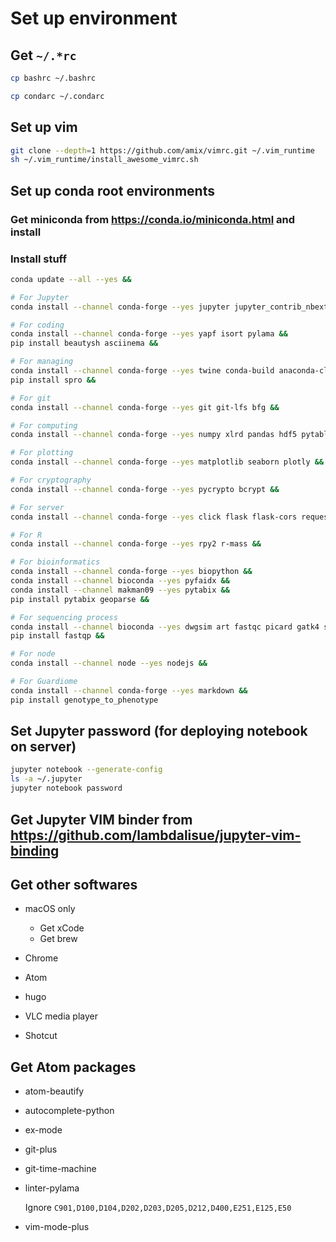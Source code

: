 # Set up environment

## Get `~/.*rc`

```sh
cp bashrc ~/.bashrc

cp condarc ~/.condarc
```

## Set up vim

```sh
git clone --depth=1 https://github.com/amix/vimrc.git ~/.vim_runtime
sh ~/.vim_runtime/install_awesome_vimrc.sh
```

## Set up conda root environments

### Get miniconda from <https://conda.io/miniconda.html> and install

### Install stuff

```sh
conda update --all --yes &&

# For Jupyter
conda install --channel conda-forge --yes jupyter jupyter_contrib_nbextensions nb_conda &&

# For coding
conda install --channel conda-forge --yes yapf isort pylama &&
pip install beautysh asciinema &&

# For managing
conda install --channel conda-forge --yes twine conda-build anaconda-client pyinstaller &&
pip install spro &&

# For git
conda install --channel conda-forge --yes git git-lfs bfg &&

# For computing
conda install --channel conda-forge --yes numpy xlrd pandas hdf5 pytables scikit-learn scipy statsmodels &&

# For plotting
conda install --channel conda-forge --yes matplotlib seaborn plotly &&

# For cryptography
conda install --channel conda-forge --yes pycrypto bcrypt &&

# For server
conda install --channel conda-forge --yes click flask flask-cors requests &&

# For R
conda install --channel conda-forge --yes rpy2 r-mass &&

# For bioinformatics
conda install --channel conda-forge --yes biopython &&
conda install --channel bioconda --yes pyfaidx &&
conda install --channel makman09 --yes pytabix &&
pip install pytabix geoparse &&

# For sequencing process
conda install --channel bioconda --yes dwgsim art fastqc picard gatk4 seqtk htslib samtools bwa hisat2 kallisto freebayes bcftools snpeff && #manta strekla
pip install fastqp &&

# For node
conda install --channel node --yes nodejs &&

# For Guardiome
conda install --channel conda-forge --yes markdown &&
pip install genotype_to_phenotype
```

## Set Jupyter password (for deploying notebook on server)

```sh
jupyter notebook --generate-config
ls -a ~/.jupyter
jupyter notebook password
```

## Get Jupyter VIM binder from <https://github.com/lambdalisue/jupyter-vim-binding>

## Get other softwares

-   macOS only

    -   Get xCode
    -   Get brew

-   Chrome

-   Atom

-   hugo

-   VLC media player

-   Shotcut

## Get Atom packages

-   atom-beautify
-   autocomplete-python
-   ex-mode
-   git-plus
-   git-time-machine
-   linter-pylama

    Ignore `C901,D100,D104,D202,D203,D205,D212,D400,E251,E125,E50`

-   vim-mode-plus
